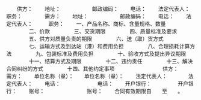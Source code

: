 
 


　　供方：
　　地址：　　　　　　邮政编码：
　　电话：
　　法定代表人：　　　职务：　　
　　需方：
　　地址：　　　　　　邮政编码：
　　电话：
　　法定代表人：　　　职务：
　　一、产品名称、商标、含量规格、数量
　　
　　二、价款
　　
　　三、交货期限
　　
　　四、质量标准及要求
　　
　　五、供方对质量负责的期限
　　
　　六、送（取）货方式
　　
　　七、运输方式及到达站（港）和费用负担
　　
　　八、合理损耗计算方法
　　
　　九、包装标准及费用负担
　　
　　十、验收方式及提出异议期限
　　
　　十一、结算方式及期限
　　
　　十二、违约责任
　　
　　十三、解决合同纠纷的方式
　　
　　十四、其他约定事项
　　
　　
　　
　　供方：　　　　　　　需方：
　　单位名称（章）：　　单位名称（章）：
　　法定代表人：　　　　法定代表人：
　　电话：　　　　　　　电话：
　　开户银行：　　　　　开户银行：
　　账号：　　　　　　　　账号：
　　合同有效期限自　　至　　。

 


 

 
 
 
 
 
  


  
 

  


  


  
 
 
 
 

